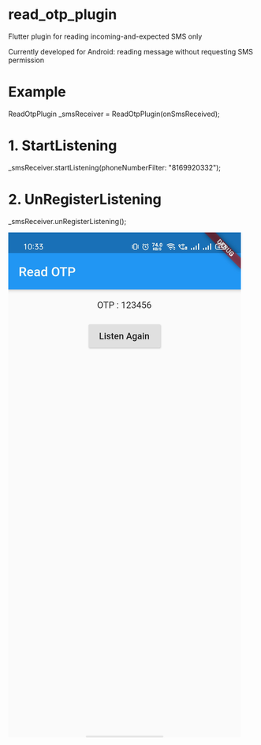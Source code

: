 # read_otp_plugin

Flutter plugin for reading incoming-and-expected SMS only

Currently developed for Android: reading message without requesting SMS permission

# Example

ReadOtpPlugin _smsReceiver = ReadOtpPlugin(onSmsReceived);

# 1. StartListening

_smsReceiver.startListening(phoneNumberFilter: "8169920332");

# 2. UnRegisterListening

_smsReceiver.unRegisterListening();

![Read OTP](https://github.com/dineshpote26/flutter_read_otp/blob/master/screenshot/example2.jpeg)